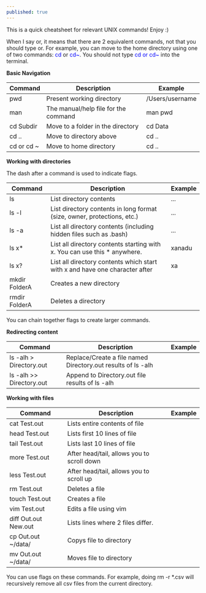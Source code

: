 ```yaml
---
published: true
---
```

This is a quick cheatsheet for relevant UNIX commands! Enjoy :)

When I say or, it means that there are 2 equivalent commands, not that you should type or. For example, you can move to the home directory using one of two commands: <span style="color:blue">cd</span> or <span style="color:blue">cd~</span>. You should not type <span style="color:blue">cd or cd~</span> into the terminal.

**Basic Navigation**

| Command | Description | Example |
|---|---|---|
| pwd | Present working directory | /Users/username |
| man | The manual/help file for the command | man pwd |
| cd Subdir | Move to a folder in the directory | cd Data |
| cd .. | Move to directory above | cd .. |
| cd or cd ~ | Move to home directory | cd .. |

**Working with directories**

The dash after a command is used to indicate flags.

| Command | Description | Example |
|--------------------------|-----------------------------------------------------------------------------|-----------------|
| ls | List directory contents | ... |
| ls -l | List directory contents in long format (size, owner, protections, etc.) | ... |
| ls -a | List all directory contents (including hidden files such as .bash) | ... |
| ls x* | List all directory contents starting with x. You can use this * anywhere. | xanadu |
| ls x? | List all directory contents which start with x and have one character after | xa |
| mkdir FolderA | Creates a new directory |  |
| rmdir FolderA | Deletes a directory |  |

You can chain together flags to create larger commands.

**Redirecting content**

| Command                  | Description                                                                 | Example         |
|--------------------------|-----------------------------------------------------------------------------|-----------------|
| ls -alh > Directory.out  | Replace/Create a file named Directory.out results of ls -alh                |                 |
| ls -alh >> Directory.out | Append to Directory.out file results of ls -alh                             |                 |

**Working with files**

| Command | Description | Example |
|--------------------------|-----------------------------------------------------------------------------|-----------------|
| cat Test.out | Lists entire contents of file |  |
| head Test.out | Lists first 10 lines of file |  |
| tail Test.out | Lists last 10 lines of file |  |
| more Test.out | After head/tail, allows you to scroll down |  |
| less Test.out | After head/tail, allows you to scroll up |  |
| rm Test.out | Deletes a file |  |
| touch Test.out | Creates a file |  |
| vim Test.out | Edits a file using vim |  |
| diff Out.out New.out | Lists lines where 2 files differ. |  |
| cp Out.out ~/data/ | Copys file to directory |  |
| mv Out.out ~/data/ | Moves file to directory |  |

You can use flags on these commands. For example, doing rm -r \*.csv will recursively remove all csv files from the current directory.
